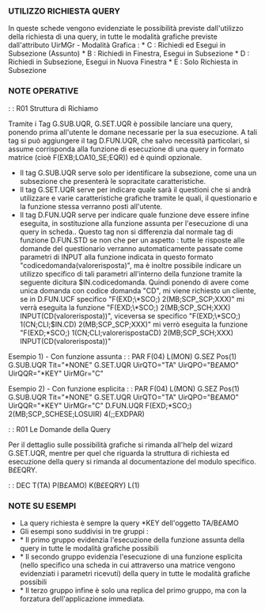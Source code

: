  ### UTILIZZO RICHIESTA QUERY

In queste schede vengono evidenziate le possibilità previste dall'utilizzo della richiesta di una query, in tutte le modalità grafiche previste dall'attributo UirMGr - Modalità Grafica : 
 \* C :  Richiedi ed Esegui in Subsezione (Assunto)
 \* B :  Richiedi in Finestra, Esegui in Subsezione
 \* D :  Richiedi in Subsezione, Esegui in Nuova Finestra
 \* E :  Solo Richiesta in Subsezione

 ### NOTE OPERATIVE

 :  : R01 Struttura di Richiamo

Tramite i Tag G.SUB.UQR, G.SET.UQR è possibile lanciare una query, ponendo prima all'utente le domane necessarie per la sua esecuzione. A tali tag si può aggiungere il tag D.FUN.UQR, che salvo necessità particolari, si assume corrisponda alla funzione di esecuzione di una query in formato matrice (cioè F(EXB;LOA10_SE;EQR)) ed è quindi opzionale.

-  Il tag G.SUB.UQR serve solo per identificare la subsezione, come una un subsezione che presenterà le sopracitate caratteristiche.
-  Il tag G.SET.UQR serve per indicare quale sarà il questioni che si andrà utilizzare e varie caratteristiche grafiche tramite le quali, il questionario e la funzione stessa verranno posti all'utente.
-  Il tag D.FUN.UQR serve per indicare quale funzione deve essere infine eseguita, in sostituzione alla funzione assunta per l'esecuzione di una query in scheda.. Questo tag non si differenzia dal normale tag di funzione D.FUN.STD se non che per un aspetto :  tutte le risposte alle domande del questionario verranno automaticamente passate come parametri di INPUT alla funzione indicata in questo formato "codicedomanda(valorerisposta)", ma è inoltre possibile indicare un utilizzo specifico di tali parametri all'interno della funzione tramite la seguente dicitura $IN.codicedomanda. Quindi ponendo di avere come unica domanda con codice domanda "CD", mi viene richiesto un cliente, se in D.FUN.UCF specifico "F(EXD;\*SCO;) 2(MB;SCP_SCP;XXX)" mi verrà eseguita la funzione "F(EXD;\*SCO;) 2(MB;SCP_SCH;XXX) INPUT(CD(valorerisposta))", viceversa se specifico "F(EXD;\*SCO;) 1(CN;CLI;$IN.CD) 2(MB;SCP_SCP;XXX)" mi verrò eseguita la funzione "F(EXD;\*SCO;) 1(CN;CLI;valorerispostaCD) 2(MB;SCP_SCH;XXX) INPUT(CD(valorerisposta))"

Esempio 1) - Con funzione assunta
 :  : PAR F(04) L(MON)
G.SEZ Pos(1)
G.SUB.UQR Tit="\*NONE"
G.SET.UQR UirQTO="TA" UirQPO="B£AMO" UirQQR="\*KEY" UirMGr="C"


Esempio 2) - Con funzione esplicita
 :  : PAR F(04) L(MON)
G.SEZ Pos(1)
G.SUB.UQR Tit="\*NONE"
G.SET.UQR UirQTO="TA" UirQPO="B£AMO" UirQQR="\*KEY" UirMGr="C"
D.FUN.UQR F(EXD;\*SCO;) 2(MB;SCP_SCHESE;LOSUIR) 4(;;EXDPAR)


 :  : R01 Le Domande della Query

Per il dettaglio sulle possibilità grafiche si rimanda all'help del wizard G.SET.UQR, mentre per quel che riguarda la struttura di richiesta ed esecuzione della query si rimanda al documentazione del modulo specifico. B£EQRY.

 :  : DEC T(TA) P(B£AMO) K(B£EQRY) L(1)

 ### NOTE SU ESEMPI

-  La query richiesta è sempre la query \*KEY dell'oggetto TA/B£AMO
-  Gli esempi sono suddivisi in tre gruppi : 
- \* Il primo gruppo evidenzia l'esecuzione della funzione assunta della query in tutte le modalità grafiche possibili
- \* Il secondo gruppo evidenzia l'esecuzione di una funzione esplicita (nello specifico una scheda in cui attraverso una matrice vengono evidenziati i parametri ricevuti) della query in tutte le modalità grafiche possibili
- \* Il terzo gruppo infine è solo una replica del primo gruppo, ma con la forzatura dell'applicazione immediata.

